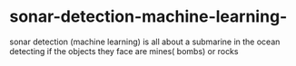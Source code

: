 # sonar-detection-machine-learning-
sonar detection (machine learning) is all about a submarine in the ocean detecting if the objects they face are mines( bombs) or rocks 
